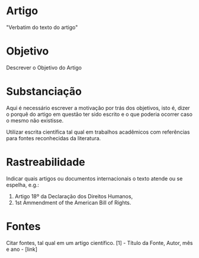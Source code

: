 # Artigo
"Verbatim do texto do artigo"

# Objetivo
Descrever o Objetivo do Artigo

# Substanciação
Aqui é necessário escrever a motivação por trás dos objetivos, isto é, dizer o porquê do artigo em questão ter sido escrito e o que poderia ocorrer caso o mesmo não existisse.

Utilizar escrita científica tal qual em trabalhos acadêmicos com referências para fontes reconhecidas da literatura.

# Rastreabilidade
Indicar quais artigos ou documentos internacionais o texto atende ou se espelha, e.g.:
1) Artigo 18º da Declaração dos Direitos Humanos,
2) 1st Ammendment of the American Bill of Rights.

# Fontes
Citar fontes, tal qual em um artigo científico.
[1] - Título da Fonte, Autor, mês e ano - [link]
